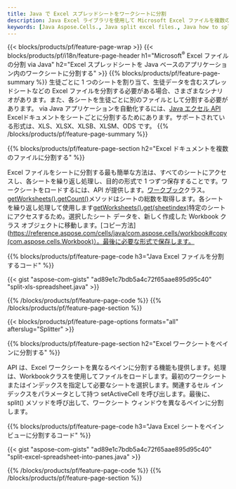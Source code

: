 ```yaml
---
title: Java で Excel スプレッドシートをワークシートに分割
description: Java Excel ライブラリを使用して Microsoft Excel ファイルを複数のドキュメントに分割する方法を説明する Java ソース コード
keywords: [Java Aspose.Cells., Java split excel files., Java how to split excel files into multiple files., Java excel splitter., Java split Cell., Cell splitter using Java]
---
```

{{< blocks/products/pf/feature-page-wrap >}}
{{< blocks/products/pf/i18n/feature-page-header h1="Microsoft<sup>&reg;</sup> Excel ファイルの分割 via Java" h2="Excel スプレッドシートを Java ベースのアプリケーション内のワークシートに分割する" >}}
{{% blocks/products/pf/feature-page-summary %}}
生徒ごとに 1 つのシートを割り当て、生徒データを含むスプレッドシートなどの Excel ファイルを分割する必要がある場合、さまざまなシナリオがあります。また、各シートを生徒ごとに別のファイルとして分割する必要があります。 via Java アプリケーションを自動化するには、[Java エクセル API](/cells/ja/java/) Excelドキュメントをシートごとに分割するためにあります。サポートされている形式は、XLS、XLSX、XLSB、XLSM、ODS です。
{{% /blocks/products/pf/feature-page-summary %}}

{{% blocks/products/pf/feature-page-section h2="Excel ドキュメントを複数のファイルに分割する" %}}

Excel ファイルをシートに分割する最も簡単な方法は、すべてのシートにアクセスし、各シートを繰り返し処理し、目的の形式で 1 つずつ保存することです。ワークシートをロードするには、API が提供します。[ワークブック](https://reference.aspose.com/cells/java/com.aspose.cells/Workbook)クラス。[getWorksheets().getCount()](https://reference.aspose.com/cells/java/com.aspose.cells/worksheetcollection#Count)メソッドはシートの総数を取得します。各シートを繰り返し処理して使用します[getWorksheets().get(sheetindex)](https://reference.aspose.com/cells/java/com.aspose.cells/worksheetcollection#get)特定のシートにアクセスするため。選択したシート データを、新しく作成した Workbook クラス オブジェクトに移動します。[コピー方法](https://reference.aspose.com/cells/java/com.aspose.cells/workbook#copy(com.aspose.cells.Workbook)）。最後に必要な形式で保存します。

{{% blocks/products/pf/feature-page-code h3="Java Excel ファイルを分割するコード" %}}

{{< gist "aspose-com-gists" "ad89e1c7bdb5a4c72f65aae895d95c40" "split-xls-spreadsheet.java" >}}

{{% /blocks/products/pf/feature-page-code %}}
{{% /blocks/products/pf/feature-page-section %}}

{{< blocks/products/pf/feature-page-options formats="all" afterslug="Splitter" >}}

{{% blocks/products/pf/feature-page-section h2="Excel ワークシートをペインに分割する" %}}

API は、Excel ワークシートを異なるペインに分割する機能も提供します。処理は、Workbookクラスを使用してファイルをロードします。最初のワークシートまたはインデックスを指定して必要なシートを選択します。関連するセル インデックスをパラメータとして持つ setActiveCell を呼び出します。最後に、split() メソッドを呼び出して、ワークシート ウィンドウを異なるペインに分割します。

{{% blocks/products/pf/feature-page-code h3="Java Excel シートをペイン ビューに分割するコード" %}}

{{< gist "aspose-com-gists" "ad89e1c7bdb5a4c72f65aae895d95c40" "split-excel-spreadsheet-into-panes.java" >}}

{{% /blocks/products/pf/feature-page-code %}}
{{% /blocks/products/pf/feature-page-section %}}
